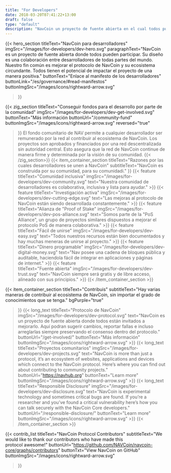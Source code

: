 ```yaml
---
title: "For Developers"
date: 2018-03-20T07:41:22+13:00
draft: false
type: "default"
description: "NavCoin un proyecto de fuente abierta en el cual todos pueden participar. Está diseñado como un proyecto colaborativo con usuarios de todo el mundo."
---
```

<script src="https://ajax.googleapis.com/ajax/libs/jquery/3.3.1/jquery.min.js"></script>
{{< hero_section
titleText="NavCoin para desarrolladores"
imgSrc="/images/for-developers/dev-hero.svg"
paragraphText="NavCoin es un proyecto de fuente abierta donde todos pueden participar. Su diseño es una colaboración entre desarrolladores de todas partes del mundo. Nuestro fin común es mejorar el protocolo de NavCoin y su ecosistema circundante. Todos tienen el potencial de impactar el proyecto de una manera&nbsp;positiva."
buttonText="Enlace al manifesto de los desarrolladores"
buttonLink="/es/governance/#read-manifestos"
buttonImgSrc="/images/icons/rightward-arrow.svg"
>}}

{{< zig_section
titleText="Conseguir fondos para el desarrollo por parte de la&nbsp;comunidad"
imgSrc="/images/for-developers/dev-get-involved.svg"
buttonText="Más información
buttonUrl="/community-fund"
buttonImgSrc="/images/icons/rightward-arrow.svg"
reversed="true"
>}}
El fondo comunitario de NAV permite a cualquier desarrollador ser remunerado por la red al contribuir al ecosistema de NavCoin. Los proyectos son aprobados y financiados por una red descentralizada sin autoridad central. Esto asegura que la red de NavCoin continue de manera firme y determinada por la visión de su&nbsp;comunidad.
{{< /zig_section>}}
{{< item_container_section 
    titleText="Razones por las cuales desarrolladores se unen a NavCoin"
    subtitleText="NavCoin es construida por su comunidad, para su comunidadi."
>}}
    {{< feature 
        titleText="Comunidad inclusiva"
        imgSrc="/images/for-developers/dev-community.svg"
        text="Nuestra comunidad de desarrolladores es colaborativa, inclusiva y lista para&nbsp;ayudar."
    >}}
    {{< feature 
        titleText="Investigación activa"
        imgSrc="/images/for-developers/dev-cutting-edge.svg"
        text="Las mejoras al protocolo de NavCoin están siendo desarrollada&nbsp;constantemente."
    >}}
    {{< feature                 
        titleText="Alianza de "Proof of Stake"
        imgSrc="/images/for-developers/dev-pos-alliance.svg"
        text="Somos parte de la "PoS Alliance", un grupo de proyectos similares dispuestos a mejorar el protocolo PoS de manera&nbsp;colaborativa."
    >}}
    {{< feature                 
        titleText="Fácil de unirse"
        imgSrc="/images/for-developers/dev-easy.svg"
        text="Todos nuestros recursos están bien documentados y hay muchas meneras de unirse al&nbsp;proyecto."
    >}}
    {{< feature                 
        titleText="Dinero programable"
        imgSrc="/images/for-developers/dev-digital-money.svg"
        text="Nav posee una cadena de bloques pública y auditable, haciendola fácil de integrar en aplicaciones y páginas de&nbsp;internet."
    >}}
    {{< feature                 
        titleText="Fuente abierta"
        imgSrc="/images/for-developers/dev-trust.svg"
        text="NavCoin siempre será gratis y de libre acceso, alineado con sus&nbsp;principios."
    >}}
{{< /item_container_section >}}

{{< item_container_section 
    titleText="Contribuis"
    subtitleText="Hay varias maneras de contribuir al ecosistema de NavCoin, sin importar el grado de conocimientos que se&nbsp;tenga."
    bgPurple="true"
>}}
    {{< long_text 
        titleText="Protocolo de NavCoin"
        imgSrc="/images/for-developers/dev-protocol.svg"
        text="NavCoin es un proyecto de fuente abierta donde todos están invitados a mejorarlo. Aquí podran sugerir cambios, reportar fallas e incluso arreglarlas siempre preservando el consenso dentro del&nbsp;protocolo."
        buttonUrl="/get-involved/"
        buttonText="Más información"
        buttonImgSrc="/images/icons/rightward-arrow.svg"
    >}}
    {{< long_text 
        titleText="Proyectos comunitarios"
        imgSrc="/images/for-developers/dev-projects.svg"
        text="NavCoin is more than just a protocol, it’s an ecosystem of websites, applications and devices which connect to the NavCoin protocol. Here’s where you can find out about contributing to community&nbsp;projects."
        buttonUrl="https://navhub.org"
        buttonText="Learn more"
        buttonImgSrc="/images/icons/rightward-arrow.svg"
    >}}
    {{< long_text 
        titleText="Responsible Disclosure"
        imgSrc="/images/for-developers/dev-disclosure.svg"
        text="NavCoin is experimental technology and sometimes critical bugs are found. If you’re a researcher and you’ve found a critical vulnerability here’s how you can talk securely with the NavCoin Core&nbsp;developers."
        buttonUrl="/responsible-disclosure/"
        buttonText="Learn more"
        buttonImgSrc="/images/icons/rightward-arrow.svg"
    >}}
{{< /item_container_section >}}

{{< contrib_list
    titleText="NavCoin Protocol Contributors"
    subtitleText="We would like to thank our contributors who have made this protocol&nbsp;awesome!"
    buttonUrl="https://github.com/NAVCoin/navcoin-core/graphs/contributors"
    buttonTxt="View NavCoin on GitHub"
    buttonImgSrc="/images/icons/rightward-arrow.svg"
>}}
<script>
$("a[href^='#']").click(function(e) {
	e.preventDefault();
	
	var position = $($(this).attr("href")).offset().top;

	$("body, html").animate({
		scrollTop: position
	} /* speed */ );
});
</script>
